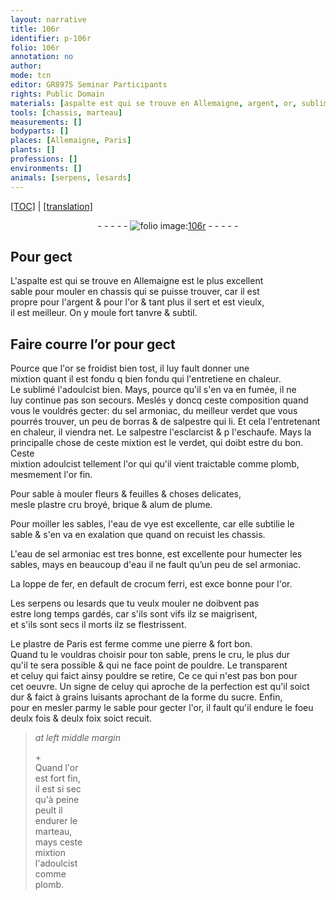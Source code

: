 ```yaml
---
layout: narrative
title: 106r
identifier: p-106r
folio: 106r
annotation: no
author:
mode: tcn
editor: GR8975 Seminar Participants
rights: Public Domain
materials: [aspalte est qui se trouve en Allemaigne, argent, or, sublimé, sel armoniac, verdet, borras, salpestre, plomb, or fin, plastre cru broyé, brique, alum de plume, eau de vye, eau de sel armoniac, eau, fer, crocum ferri, plastre de Paris, pierre, sucre]
tools: [chassis, marteau]
measurements: []
bodyparts: []
places: [Allemaigne, Paris]
plants: []
professions: []
environments: []
animals: [serpens, lesards]
---
```


 <p><a href="{{ site.baseurl }}/normalized/">[TOC]</a> | <a href="{{ site.baseurl }}/texts/p-106r_tl/" target="_blank">[translation]</a></p><div class="folio" align="center">- - - - - <a href="http://gallica.bnf.fr/ark:/12148/btv1b10500001g/f217.image" target="_blank"><img src="https://cu-mkp.github.io/2017-workshop-edition/assets/photo-icon.png" alt="folio image: " style="display:inline-block; margin-bottom:-3px;"/>106r</a> - - - - - </div>  
  

## Pour gect

 
L'<span class="m">aspalte <span class="del">est</span> qui se trouve en <span class="pl">Allemaigne</span></span> est le plus excellent<br/> sable pour mouler en <span class="tl">chassis</span> qui se puisse trouver, car il est<br/> propre pour l'<span class="m">argent</span> & pour l'<span class="m">or</span> & tant plus il sert et est vieulx,<br/> il est meilleur. On y moule fort tanvre & subtil.
 
 
  

## <span class="add">Faire courre l’</span><span class="m">or</span> pour gect

 
Pource que l'<span class="m">or</span> se froidist bien tost, il luy fault donner une<br/> mixtion quant il est <span class="del">fondu q</span> bien fondu qui l'entretiene en chaleur.<br/> Le <span class="m">sublimé</span> l'adoulcist bien. Mays, pource qu'il s'en va en fumée, il ne<br/> luy continue pas son secours. Meslés y doncq ceste composition quand<br/> vous le vouldrés gecter: du <span class="m">sel armoniac</span>, du meilleur <span class="m">verdet</span> que vous<br/> pourrés trouver, un peu de <span class="m">borras</span> & de <span class="m">salpestre</span> <span class="del"><span class="add">qui li</span></span>. Et cela l'entretena<span class="exp">n</span>t<br/> en chaleur, il viendra net. <span class="add">Le <span class="m">salpestre</span> l'esclarcist & <span class="del">p</span> l'eschaufe. Mays la<br/> principalle chose de ceste mixtion est le <span class="m">verdet</span>, qui doibt estre du bon. Ceste<br/> mixtion adoulcist tellement l'<span class="m">or</span> <span class="del">qui</span> qu'il vient traictable co<span class="exp">mm</span>e <span class="m">plomb</span>, mesmement l'<span class="m">or fin</span>.</span>
 
Pour sable à mouler fleurs & feuilles & choses delicates,<br/> mesle <span class="m">plastre cru broyé</span>, <span class="m">brique</span> & <span class="m">alum de plume</span>.
 
Pour moiller les sables, l'<span class="m">eau de vye</span> est excellente, car elle subtilie le<br/> sable & s'en va en exalation <span class="del">que</span> quand on recuist les <span class="tl">chassis</span>.
 
L'<span class="m">eau de sel armoniac</span> est tres bonne, est excellente pour humecter les<br/> sables, mays en beaucoup d'<span class="m">eau</span> il ne fault qu’un peu de <span class="m">sel armoniac</span>.
 
La loppe de <span class="m">fer</span>, en default de <span class="m">crocum ferri</span>, est <span class="del">exce</span> bonne pour l'<span class="m">or</span>.
 
Les <span class="al">serpens</span> ou <span class="al">lesards</span> que tu veulx mouler ne doibvent pas<br/> estre <span class="tmp">long temps</span> gardés, car s'ils sont vifs ilz se maigrisent,<br/> et s'ils sont <span class="del">secs il</span> morts ilz se flestrissent.
 
Le <span class="m">plastre de <span class="pl">Paris</span></span> est ferme co<span class="exp">mm</span>e une <span class="m">pierre</span> & fort bon.<br/> Quand tu le vouldras choisir pour ton sable, prens le cru, le plus dur<br/> qu'il te sera possible & qui ne face point de pouldre. Le transparent<br/> et celuy qui faict ainsy pouldre se retire, <span class="del">Ce</span> ce qui n'est pas bon pour<br/> cet oeuvre. Un signe de celuy qui aproche de la perfection est qu'il soict<br/> dur & faict à grains luisants aprochant de la forme du <span class="m">sucre</span>. Enfin,<br/> pour en mesler parmy le sable pour gecter l'<span class="m">or</span>, il fault qu'il endure le foeu<br/> deulx fois & deulx foix soict recuit.
 
> *at left middle margin*
> 
> 
>   \+<br/> Quand l'<span class="m">or</span><br/> est fort fin,<br/> il est si sec<br/> qu'à peine<br/> peult il<br/> endurer le<br/> <span class="tl">marteau</span>,<br/> mays ceste<br/> mixtion<br/> l'adoulcist<br/> comme<br/> <span class="m">plomb</span>. 
 
 